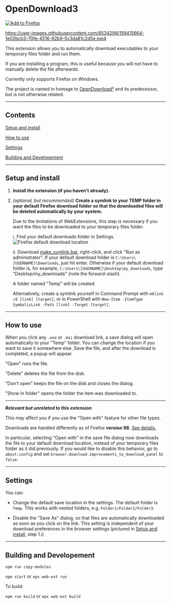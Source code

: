 # OpenDownload3      

[![Add to Firefox](https://user-images.githubusercontent.com/8534298/159437285-2021983a-04bb-4760-bacc-2ba7b412f03b.png)](https://addons.mozilla.org/en-US/firefox/addon/opendownload3/)

https://user-images.githubusercontent.com/8534298/159415664-1e02bcb3-70fe-4516-82b9-5c3da81c2d5e.mp4


This extension allows you to automatically download executables to your temporary files folder and run them.

If you are installing a program, this is useful because you will not have to manually delete the file afterwards.

Currently only supports Firefox on Windows.

The project is named in homage to [OpenDownload²](https://addons.thunderbird.net/en-us/firefox/addon/opendownload-10902/) and its predecessor, but is not otherwise related.

---

## Contents

[Setup and install](#setup-and-install)

[How to use](#how-to-use)

[Settings](#settings)

[Building and Developement](#building-and-developement)

---


## Setup and install

1. **Install the extension (if you haven't already).**

2. *(optional, but recommended)* **Create a symlink to your TEMP folder in your default Firefox download folder so that the downloaded files will be deleted automatically by your system.**

    Due to the limitations of WebExtensions, this step is necessary if you want the files to be downloaded to your temporary files folder.

    i. Find your default downloads folder in Settings.
    ![Firefox default download location](https://user-images.githubusercontent.com/8534298/159380375-cd968044-21c5-44b1-8028-55652bf7fe6b.png)

    ii. Download [make_symlink.bat](make_symlink.bat?raw=1), right-click, and click "Run as administrator". If your default download folder is `C:\Users\[USERNAME]\Downloads`, just hit enter. Otherwise if your default download folder is, for example, `C:\Users\[USERNAME]\Desktop\my_downloads`, type "Desktop/my_downloads" (note the forward-slash).

    A folder named "Temp" will be created.

    Alternatively, create a symlink yourself in Command Prompt with `mklink /d [link] [target]`, or in PowerShell with `New-Item -ItemType SymbolicLink -Path [link] -Target [target]`.

---

## How to use

When you click any `.exe` or `.msi` download link, a save dialog will open automatically to your "Temp" folder. You can change the location if you want to save it somewhere else. Save the file, and after the download is completed, a popup will appear.

"Open" runs the file.

"Delete" deletes the file from the disk.

"Don't open" keeps the file on the disk and closes the dialog.

"Show in folder" opens the folder the item was downloaded to.

---

*__Relevant but unrelated to this extension__*

This may affect you if you use the "Open with" feature for other file types.

Downloads are handled differently as of Firefox **version 98**. [See details.](https://support.mozilla.org/en-US/kb/manage-downloads-preferences-using-downloads-menu)

In particular, selecting "Open with" in the save file dialog now downloads the file to your default download location, instead of your temporary files folder as it did previously. If you would like to disable this behavior, go to `about:config` and set `browser.download.improvements_to_download_panel` to `false`.

---

## Settings

You can:

- Change the default save location in the settings. The default folder is `Temp`. This works with nested folders, e.g. `Folder1/Folder2/Folder3`.

- Disable the "Save As" dialog, so that files are automatically downloaded as soon as you click on the link. This setting is independent of your download preferences in the browser settings (pictured in [Setup and install](#setup-and-install), step 1.i)

---

## Building and Developement

`npm run copy-modules`

`npm start` or `npx web-ext run`

To build:

`npm run build` or `npx web-ext build`
